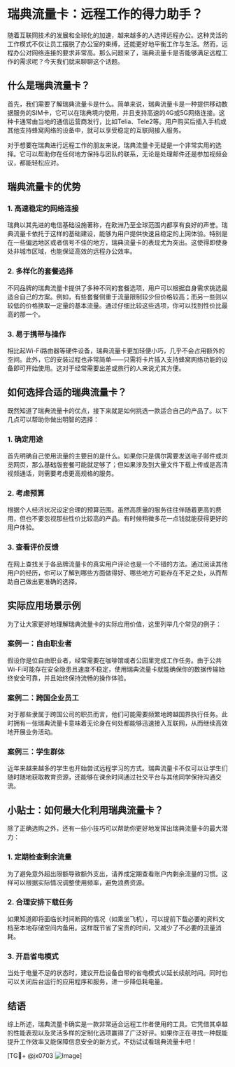 # 瑞典流量卡：远程工作的得力助手？

随着互联网技术的发展和全球化的加速，越来越多的人选择远程办公。这种灵活的工作模式不仅让员工摆脱了办公室的束缚，还能更好地平衡工作与生活。然而，远程办公对网络连接的要求非常高。那么问题来了，瑞典流量卡是否能够满足远程工作的需求呢？今天我们就来聊聊这个话题。

## 什么是瑞典流量卡？

首先，我们需要了解瑞典流量卡是什么。简单来说，瑞典流量卡是一种提供移动数据服务的SIM卡，它可以在瑞典境内使用，并且支持高速的4G或5G网络连接。这种卡通常由当地的通信运营商发行，比如Telia、Tele2等。用户购买后插入手机或其他支持蜂窝网络的设备中，就可以享受稳定的互联网接入服务。

对于想要在瑞典进行远程工作的朋友来说，瑞典流量卡无疑是一个非常实用的选择。它可以帮助你在任何地方保持与团队的联系，无论是处理邮件还是参加视频会议，都能轻松应对。

## 瑞典流量卡的优势

### 1. 高速稳定的网络连接

瑞典以其先进的电信基础设施著称，在欧洲乃至全球范围内都享有良好的声誉。瑞典流量卡依托于这样的基础建设，能够为用户提供快速且稳定的上网体验。特别是在一些偏远地区或者信号不佳的地方，瑞典流量卡的表现尤为突出。这使得即使身处非城市区域，也能保证高效的远程办公效率。

### 2. 多样化的套餐选择

不同品牌的瑞典流量卡提供了多种不同的套餐选项，用户可以根据自身需求挑选最适合自己的方案。例如，有些套餐侧重于流量限制较少但价格较高；而另一些则以较低的价格换取一定量的基本流量。通过仔细比较这些选项，你可以找到性价比最高的那一个。

### 3. 易于携带与操作

相比起Wi-Fi路由器等硬件设备，瑞典流量卡更加轻便小巧，几乎不会占用额外的空间。此外，它的安装过程也非常简单——只需将卡片插入支持蜂窝网络功能的设备即可开始使用。这对于经常需要出差或旅行的人来说尤其方便。

## 如何选择合适的瑞典流量卡？

既然知道了瑞典流量卡的优点，接下来就是如何挑选一款适合自己的产品了。以下几点可以帮助你做出明智的选择：

### 1. 确定用途

首先明确自己使用流量的主要目的是什么。如果你只是偶尔需要发送电子邮件或浏览网页，那么基础版套餐可能就足够了；但如果涉及到大量文件下载上传或是高清视频通话，则需要考虑更高规格的服务。

### 2. 考虑预算

根据个人经济状况设定合理的预算范围。虽然高质量的服务往往伴随着更高的费用，但也不要忽视那些性价比较高的产品。有时候稍微多花一点钱就能获得更好的用户体验。

### 3. 查看评价反馈

在网上查找关于各品牌流量卡的真实用户评论也是一个不错的方法。通过阅读其他用户的经历，你可以了解到哪些方面做得好、哪些地方可能存在不足之处，从而帮助自己做出更准确的选择。

## 实际应用场景示例

为了让大家更好地理解瑞典流量卡的实际应用价值，这里列举几个常见的例子：

### 案例一：自由职业者

假设你是位自由职业者，经常需要在咖啡馆或者公园里完成工作任务。由于公共Wi-Fi可能存在安全隐患且速度不稳定，使用瑞典流量卡就能确保你的数据传输始终安全可靠，并且始终保持流畅的操作体验。

### 案例二：跨国企业员工

对于那些隶属于跨国公司的职员而言，他们可能需要频繁地跨越国界执行任务。此时拥有一张瑞典流量卡意味着无论身在何处都能够迅速接入互联网，从而继续高效地开展业务活动。

### 案例三：学生群体

近年来越来越多的学生也开始尝试远程学习的方式。瑞典流量卡不仅可以让学生们随时随地获取教育资源，还能够在课余时间通过社交平台与其他同学保持沟通交流。

## 小贴士：如何最大化利用瑞典流量卡？

除了正确选购之外，还有一些小技巧可以帮助你更好地发挥出瑞典流量卡的最大潜力：

### 1. 定期检查剩余流量

为了避免意外超出限额导致额外支出，请养成定期查看账户内剩余流量的习惯。这样可以根据实际情况调整使用频率，避免浪费资源。

### 2. 合理安排下载任务

如果知道即将面临长时间断网的情况（如乘坐飞机），可以提前下载必要的资料文档至本地存储空间内备用。这样既节省了宝贵的时间，又减少了不必要的流量消耗。

### 3. 开启省电模式

当处于电量不足的状态时，建议开启设备自带的省电模式以延长续航时间。同时也可以关闭后台运行的应用程序和服务，进一步降低耗电量。

## 结语

综上所述，瑞典流量卡确实是一款非常适合远程工作者使用的工具。它凭借其卓越的性能表现以及灵活多样的定制化选项赢得了广泛好评。如果你正在寻找一种既能提升工作效率又能保障信息安全的新方式，不妨试试看瑞典流量卡吧！

[TG💪+ @jx0703 ![Image](https://github.com/user-attachments/assets/dbca1d08-cadb-493c-b0ec-ad6f7a83f270)]